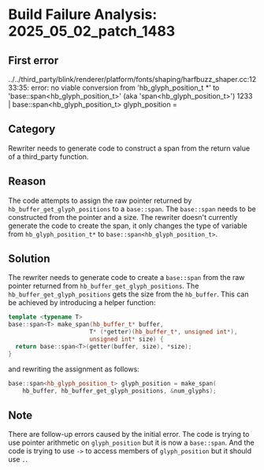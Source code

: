 # Build Failure Analysis: 2025_05_02_patch_1483

## First error

../../third_party/blink/renderer/platform/fonts/shaping/harfbuzz_shaper.cc:1233:35: error: no viable conversion from 'hb_glyph_position_t *' to 'base::span<hb_glyph_position_t>' (aka 'span<hb_glyph_position_t>')
 1233 |   base::span<hb_glyph_position_t> glyph_position =

## Category
Rewriter needs to generate code to construct a span from the return value of a third_party function.

## Reason
The code attempts to assign the raw pointer returned by `hb_buffer_get_glyph_positions` to a `base::span`. The `base::span` needs to be constructed from the pointer and a size. The rewriter doesn't currently generate the code to create the span, it only changes the type of variable from `hb_glyph_position_t*` to `base::span<hb_glyph_position_t>`.

## Solution
The rewriter needs to generate code to create a `base::span` from the raw pointer returned from `hb_buffer_get_glyph_positions`. The `hb_buffer_get_glyph_positions` gets the size from the `hb_buffer`. This can be achieved by introducing a helper function:

```c++
template <typename T>
base::span<T> make_span(hb_buffer_t* buffer,
                       T* (*getter)(hb_buffer_t*, unsigned int*),
                       unsigned int* size) {
  return base::span<T>(getter(buffer, size), *size);
}
```

and rewriting the assignment as follows:

```c++
base::span<hb_glyph_position_t> glyph_position = make_span(
    hb_buffer, hb_buffer_get_glyph_positions, &num_glyphs);
```

## Note
There are follow-up errors caused by the initial error. The code is trying to use pointer arithmetic on `glyph_position` but it is now a `base::span`. And the code is trying to use `->` to access members of `glyph_position` but it should use `.`.